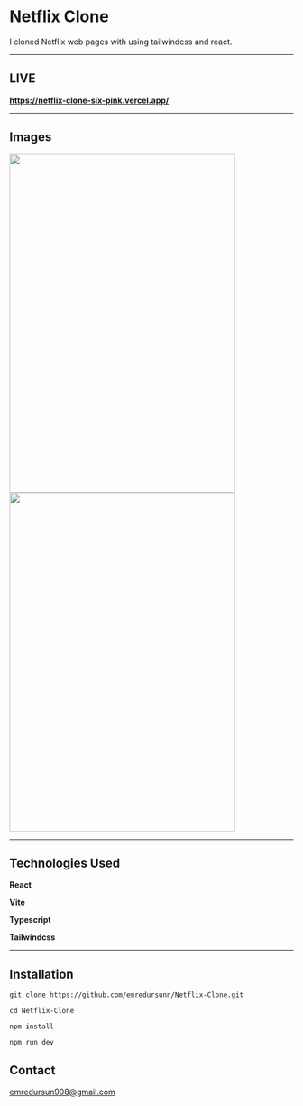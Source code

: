 # Netflix Clone
I cloned Netflix web pages with using tailwindcss and react.

---

## LIVE

**https://netflix-clone-six-pink.vercel.app/**

---

## Images 
<img src="https://github.com/user-attachments/assets/387cfd22-d996-4627-b468-0a8714bb6ec7" width=400 height=600 />
<img src="https://github.com/user-attachments/assets/46e8305a-f4ba-4197-8147-e9c44a61cdfa"  width=400 height=600 />

---

## Technologies Used

**React**
 
**Vite**

**Typescript**

**Tailwindcss**

---

## Installation

```git clone https://github.com/emredursunn/Netflix-Clone.git```

```cd Netflix-Clone```

```npm install```

```npm run dev```

## Contact
emredursun908@gmail.com


